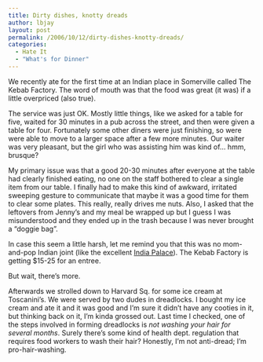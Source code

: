 ```yaml
---
title: Dirty dishes, knotty dreads
author: lbjay
layout: post
permalink: /2006/10/12/dirty-dishes-knotty-dreads/
categories:
  - Hate It
  - "What's for Dinner"
---
```

<abbr class="unapi-id" title=""><!-- &nbsp; --></abbr> 

We recently ate for the first time at an Indian place in Somerville called The Kebab Factory. The word of mouth was that the food was great (it was) if a little overpriced (also true).

The service was just OK. Mostly little things, like we asked for a table for five, waited for 30 minutes in a pub across the street, and then were given a table for four. Fortunately some other diners were just finishing, so were were able to move to a larger space after a few more minutes. Our waiter was very pleasant, but the girl who was assisting him was kind of&#8230; hmm, brusque?

My primary issue was that a good 20-30 minutes after everyone at the table had clearly finished eating, no one on the staff bothered to clear a single item from our table. I finally had to make this kind of awkward, irritated sweeping gesture to communicate that maybe it was a good time for them to clear some plates. This really, really drives me nuts. Also, I asked that the leftovers from Jenny&#8217;s and my meal be wrapped up but I guess I was misunderstood and they ended up in the trash because I was never brought a &#8220;doggie bag&#8221;.

In case this seem a little harsh, let me remind you that this was no mom-and-pop Indian joint (like the excellent [India Palace][1]). The Kebab Factory is getting $15-25 for an entree.

But wait, there&#8217;s more.

Afterwards we strolled down to Harvard Sq. for some ice cream at Toscanini&#8217;s. We were served by two dudes in dreadlocks. I bought my ice cream and ate it and it was good and I&#8217;m sure it didn&#8217;t have any cooties in it, but thinking back on it, I&#8217;m kinda grossed out. Last time I checked, one of the steps involved in forming dreadlocks is *not washing your hair for several months*. Surely there&#8217;s some kind of health dept. regulation that requires food workers to wash their hair? Honestly, I&#8217;m not anti-dread; I&#8217;m pro-hair-washing.

 [1]: http://www.yelp.com/biz/kdJ7E7fbO-h5kqwkX8PSXg
